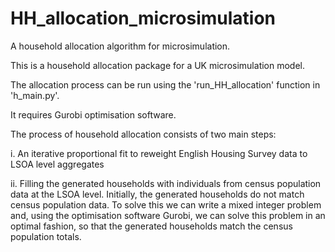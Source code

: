 # HH_allocation_microsimulation
A household allocation algorithm for microsimulation.

This is a household allocation package for a UK microsimulation model. 

The allocation process can be run using the 'run_HH_allocation' function in 'h_main.py'.

It requires Gurobi optimisation software.

The process of household allocation consists of two main steps:

i. An iterative proportional fit to reweight English Housing Survey data to LSOA level aggregates

ii. Filling the generated households with individuals from census population data at the LSOA level. Initially, the generated households 
    do not match census population data. To solve this we can write a mixed integer problem and, using the optimisation software Gurobi, 
    we can solve this problem in an optimal fashion, so that the generated households match the census population totals.   

